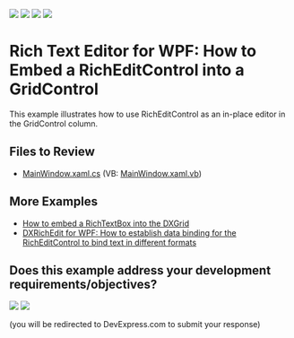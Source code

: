 <!-- default badges list -->
![](https://img.shields.io/endpoint?url=https://codecentral.devexpress.com/api/v1/VersionRange/128606982/21.1.5%2B)
[![](https://img.shields.io/badge/Open_in_DevExpress_Support_Center-FF7200?style=flat-square&logo=DevExpress&logoColor=white)](https://supportcenter.devexpress.com/ticket/details/E3178)
[![](https://img.shields.io/badge/📖_How_to_use_DevExpress_Examples-e9f6fc?style=flat-square)](https://docs.devexpress.com/GeneralInformation/403183)
[![](https://img.shields.io/badge/💬_Leave_Feedback-feecdd?style=flat-square)](#does-this-example-address-your-development-requirementsobjectives)
<!-- default badges end -->
# Rich Text Editor for WPF: How to Embed a RichEditControl into a GridControl

This example illustrates how to use RichEditControl as an in-place editor in the GridControl column.

## Files to Review
* [MainWindow.xaml.cs](./CS/MainWindow.xaml.cs) (VB: [MainWindow.xaml.vb](./VB/MainWindow.xaml.vb))

## More Examples

* [How to embed a RichTextBox into the DXGrid](https://github.com/DevExpress-Examples/wpf-data-grid-embed-a-richtextbox-into-grid-cells)
* [DXRichEdit for WPF: How to establish data binding for the RichEditControl to bind text in different formats](https://github.com/DevExpress-Examples/wpf-richedit-bind-richeditcontrol-to-text-in-different-formats)



<!-- feedback -->
## Does this example address your development requirements/objectives?

[<img src="https://www.devexpress.com/support/examples/i/yes-button.svg"/>](https://www.devexpress.com/support/examples/survey.xml?utm_source=github&utm_campaign=wpf-richedit-embed-a-richeditcontrol-into-a-gridcontrol&~~~was_helpful=yes) [<img src="https://www.devexpress.com/support/examples/i/no-button.svg"/>](https://www.devexpress.com/support/examples/survey.xml?utm_source=github&utm_campaign=wpf-richedit-embed-a-richeditcontrol-into-a-gridcontrol&~~~was_helpful=no)

(you will be redirected to DevExpress.com to submit your response)
<!-- feedback end -->
